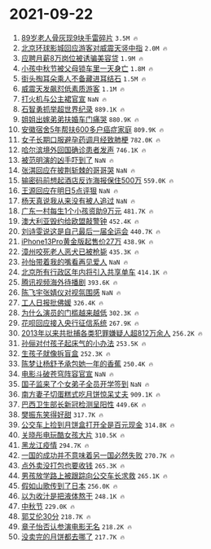 # 2021-09-22

1. [89岁老人骨灰现9块手雷碎片](https://s.weibo.com/weibo?q=%2389%E5%B2%81%E8%80%81%E4%BA%BA%E9%AA%A8%E7%81%B0%E7%8E%B09%E5%9D%97%E6%89%8B%E9%9B%B7%E7%A2%8E%E7%89%87%23&Refer=top) `3.5M 🔥`
1. [北京环球影城回应游客对威震天竖中指](https://s.weibo.com/weibo?q=%23%E5%8C%97%E4%BA%AC%E7%8E%AF%E7%90%83%E5%BD%B1%E5%9F%8E%E5%9B%9E%E5%BA%94%E6%B8%B8%E5%AE%A2%E5%AF%B9%E5%A8%81%E9%9C%87%E5%A4%A9%E7%AB%96%E4%B8%AD%E6%8C%87%23&Refer=top) `2.0M 🔥`
1. [应聘月薪8万岗位被诱骗美容贷](https://s.weibo.com/weibo?q=%23%E5%BA%94%E8%81%98%E6%9C%88%E8%96%AA8%E4%B8%87%E5%B2%97%E4%BD%8D%E8%A2%AB%E8%AF%B1%E9%AA%97%E7%BE%8E%E5%AE%B9%E8%B4%B7%23&Refer=top) `1.9M 🔥`
1. [小孩中秋节被父母锁车里一天身亡](https://s.weibo.com/weibo?q=%23%E5%B0%8F%E5%AD%A9%E4%B8%AD%E7%A7%8B%E8%8A%82%E8%A2%AB%E7%88%B6%E6%AF%8D%E9%94%81%E8%BD%A6%E9%87%8C%E4%B8%80%E5%A4%A9%E8%BA%AB%E4%BA%A1%23&Refer=top) `1.8M 🔥`
1. [街头掏耳朵乘人不备藏进耳结石](https://s.weibo.com/weibo?q=%23%E8%A1%97%E5%A4%B4%E6%8E%8F%E8%80%B3%E6%9C%B5%E4%B9%98%E4%BA%BA%E4%B8%8D%E5%A4%87%E8%97%8F%E8%BF%9B%E8%80%B3%E7%BB%93%E7%9F%B3%23&Refer=top) `1.5M 🔥`
1. [威震天发飙怼低素质游客](https://s.weibo.com/weibo?q=%23%E5%A8%81%E9%9C%87%E5%A4%A9%E5%8F%91%E9%A3%99%E6%80%BC%E4%BD%8E%E7%B4%A0%E8%B4%A8%E6%B8%B8%E5%AE%A2%23&Refer=top) `1.1M 🔥`
1. [打火机与公主裙官宣](https://s.weibo.com/weibo?q=%23%E6%89%93%E7%81%AB%E6%9C%BA%E4%B8%8E%E5%85%AC%E4%B8%BB%E8%A3%99%E5%AE%98%E5%AE%A3%23&Refer=top) `NaN 🔥`
1. [石智勇抓举超世界纪录](https://s.weibo.com/weibo?q=%23%E7%9F%B3%E6%99%BA%E5%8B%87%E6%8A%93%E4%B8%BE%E8%B6%85%E4%B8%96%E7%95%8C%E7%BA%AA%E5%BD%95%23&Refer=top) `889.1K 🔥`
1. [姐姐出嫁弟弟扶婚车门痛哭](https://s.weibo.com/weibo?q=%23%E5%A7%90%E5%A7%90%E5%87%BA%E5%AB%81%E5%BC%9F%E5%BC%9F%E6%89%B6%E5%A9%9A%E8%BD%A6%E9%97%A8%E7%97%9B%E5%93%AD%23&Refer=top) `880.9K 🔥`
1. [安徽宿舍5年帮扶600多户癌症家庭](https://s.weibo.com/weibo?q=%23%E5%AE%89%E5%BE%BD%E5%AE%BF%E8%88%8D5%E5%B9%B4%E5%B8%AE%E6%89%B6600%E5%A4%9A%E6%88%B7%E7%99%8C%E7%97%87%E5%AE%B6%E5%BA%AD%23&Refer=top) `809.9K 🔥`
1. [女子长期口服避孕药调月经致肺梗](https://s.weibo.com/weibo?q=%23%E5%A5%B3%E5%AD%90%E9%95%BF%E6%9C%9F%E5%8F%A3%E6%9C%8D%E9%81%BF%E5%AD%95%E8%8D%AF%E8%B0%83%E6%9C%88%E7%BB%8F%E8%87%B4%E8%82%BA%E6%A2%97%23&Refer=top) `782.0K 🔥`
1. [哈尔滨境外回国确诊患者发声](https://s.weibo.com/weibo?q=%23%E5%93%88%E5%B0%94%E6%BB%A8%E5%A2%83%E5%A4%96%E5%9B%9E%E5%9B%BD%E7%A1%AE%E8%AF%8A%E6%82%A3%E8%80%85%E5%8F%91%E5%A3%B0%23&Refer=top) `746.1K 🔥`
1. [被范明演的凶手吓到了](https://s.weibo.com/weibo?q=%23%E8%A2%AB%E8%8C%83%E6%98%8E%E6%BC%94%E7%9A%84%E5%87%B6%E6%89%8B%E5%90%93%E5%88%B0%E4%BA%86%23&Refer=top) `NaN 🔥`
1. [张淇回应在披荆斩棘的哥哥哭](https://s.weibo.com/weibo?q=%23%E5%BC%A0%E6%B7%87%E5%9B%9E%E5%BA%94%E5%9C%A8%E6%8A%AB%E8%8D%86%E6%96%A9%E6%A3%98%E7%9A%84%E5%93%A5%E5%93%A5%E5%93%AD%23&Refer=top) `NaN 🔥`
1. [输密码前想起酒店反诈海报保住500万](https://s.weibo.com/weibo?q=%23%E8%BE%93%E5%AF%86%E7%A0%81%E5%89%8D%E6%83%B3%E8%B5%B7%E9%85%92%E5%BA%97%E5%8F%8D%E8%AF%88%E6%B5%B7%E6%8A%A5%E4%BF%9D%E4%BD%8F500%E4%B8%87%23&Refer=top) `559.0K 🔥`
1. [王源回应在明日5点评狠](https://s.weibo.com/weibo?q=%23%E7%8E%8B%E6%BA%90%E5%9B%9E%E5%BA%94%E5%9C%A8%E6%98%8E%E6%97%A55%E7%82%B9%E8%AF%84%E7%8B%A0%23&Refer=top) `NaN 🔥`
1. [杨天真说我从来没有被人追过](https://s.weibo.com/weibo?q=%23%E6%9D%A8%E5%A4%A9%E7%9C%9F%E8%AF%B4%E6%88%91%E4%BB%8E%E6%9D%A5%E6%B2%A1%E6%9C%89%E8%A2%AB%E4%BA%BA%E8%BF%BD%E8%BF%87%23&Refer=top) `NaN 🔥`
1. [广东一村每生1个小孩资助9万元](https://s.weibo.com/weibo?q=%23%E5%B9%BF%E4%B8%9C%E4%B8%80%E6%9D%91%E6%AF%8F%E7%94%9F1%E4%B8%AA%E5%B0%8F%E5%AD%A9%E8%B5%84%E5%8A%A99%E4%B8%87%E5%85%83%23&Refer=top) `481.7K 🔥`
1. [澳大利亚毁约给欧盟敲警钟](https://s.weibo.com/weibo?q=%E6%BE%B3%E5%A4%A7%E5%88%A9%E4%BA%9A%E6%AF%81%E7%BA%A6%E7%BB%99%E6%AC%A7%E7%9B%9F%E6%95%B2%E8%AD%A6%E9%92%9F&Refer=top) `452.4K 🔥`
1. [刘诗雯说这是自己最后一届全运会](https://s.weibo.com/weibo?q=%23%E5%88%98%E8%AF%97%E9%9B%AF%E8%AF%B4%E8%BF%99%E6%98%AF%E8%87%AA%E5%B7%B1%E6%9C%80%E5%90%8E%E4%B8%80%E5%B1%8A%E5%85%A8%E8%BF%90%E4%BC%9A%23&Refer=top) `440.7K 🔥`
1. [iPhone13Pro黄金版起售价27万](https://s.weibo.com/weibo?q=%23iPhone13Pro%E9%BB%84%E9%87%91%E7%89%88%E8%B5%B7%E5%94%AE%E4%BB%B727%E4%B8%87%23&Refer=top) `438.9K 🔥`
1. [漳州咬死老人恶犬已被枪毙](https://s.weibo.com/weibo?q=%23%E6%BC%B3%E5%B7%9E%E5%92%AC%E6%AD%BB%E8%80%81%E4%BA%BA%E6%81%B6%E7%8A%AC%E5%B7%B2%E8%A2%AB%E6%9E%AA%E6%AF%99%23&Refer=top) `435.3K 🔥`
1. [孙怡带着我的嘴看再见爱人](https://s.weibo.com/weibo?q=%23%E5%AD%99%E6%80%A1%E5%B8%A6%E7%9D%80%E6%88%91%E7%9A%84%E5%98%B4%E7%9C%8B%E5%86%8D%E8%A7%81%E7%88%B1%E4%BA%BA%23&Refer=top) `NaN 🔥`
1. [北京所有行政区年内将引入共享单车](https://s.weibo.com/weibo?q=%23%E5%8C%97%E4%BA%AC%E6%89%80%E6%9C%89%E8%A1%8C%E6%94%BF%E5%8C%BA%E5%B9%B4%E5%86%85%E5%B0%86%E5%BC%95%E5%85%A5%E5%85%B1%E4%BA%AB%E5%8D%95%E8%BD%A6%23&Refer=top) `414.1K 🔥`
1. [腾讯视频海外待播剧](https://s.weibo.com/weibo?q=%23%E8%85%BE%E8%AE%AF%E8%A7%86%E9%A2%91%E6%B5%B7%E5%A4%96%E5%BE%85%E6%92%AD%E5%89%A7%23&Refer=top) `393.6K 🔥`
1. [陈飞宇张婧仪对视氛围感](https://s.weibo.com/weibo?q=%23%E9%99%88%E9%A3%9E%E5%AE%87%E5%BC%A0%E5%A9%A7%E4%BB%AA%E5%AF%B9%E8%A7%86%E6%B0%9B%E5%9B%B4%E6%84%9F%23&Refer=top) `NaN 🔥`
1. [工人日报批佛媛](https://s.weibo.com/weibo?q=%23%E5%B7%A5%E4%BA%BA%E6%97%A5%E6%8A%A5%E6%89%B9%E4%BD%9B%E5%AA%9B%23&Refer=top) `326.4K 🔥`
1. [为什么演员的门槛越来越低](https://s.weibo.com/weibo?q=%23%E4%B8%BA%E4%BB%80%E4%B9%88%E6%BC%94%E5%91%98%E7%9A%84%E9%97%A8%E6%A7%9B%E8%B6%8A%E6%9D%A5%E8%B6%8A%E4%BD%8E%23&Refer=top) `302.3K 🔥`
1. [花呗回应接入央行征信系统](https://s.weibo.com/weibo?q=%23%E8%8A%B1%E5%91%97%E5%9B%9E%E5%BA%94%E6%8E%A5%E5%85%A5%E5%A4%AE%E8%A1%8C%E5%BE%81%E4%BF%A1%E7%B3%BB%E7%BB%9F%23&Refer=top) `267.9K 🔥`
1. [2013年以来共批捕各类犯罪嫌疑人超812万余人](https://s.weibo.com/weibo?q=%232013%E5%B9%B4%E4%BB%A5%E6%9D%A5%E5%85%B1%E6%89%B9%E6%8D%95%E5%90%84%E7%B1%BB%E7%8A%AF%E7%BD%AA%E5%AB%8C%E7%96%91%E4%BA%BA%E8%B6%85812%E4%B8%87%E4%BD%99%E4%BA%BA%23&Refer=top) `256.2K 🔥`
1. [孙俪对付孩子起床气的小办法](https://s.weibo.com/weibo?q=%23%E5%AD%99%E4%BF%AA%E5%AF%B9%E4%BB%98%E5%AD%A9%E5%AD%90%E8%B5%B7%E5%BA%8A%E6%B0%94%E7%9A%84%E5%B0%8F%E5%8A%9E%E6%B3%95%23&Refer=top) `253.5K 🔥`
1. [生孩子就像拆盲盒](https://s.weibo.com/weibo?q=%23%E7%94%9F%E5%AD%A9%E5%AD%90%E5%B0%B1%E5%83%8F%E6%8B%86%E7%9B%B2%E7%9B%92%23&Refer=top) `252.3K 🔥`
1. [陈梦让杨舒予承包她一年的香蕉](https://s.weibo.com/weibo?q=%23%E9%99%88%E6%A2%A6%E8%AE%A9%E6%9D%A8%E8%88%92%E4%BA%88%E6%89%BF%E5%8C%85%E5%A5%B9%E4%B8%80%E5%B9%B4%E7%9A%84%E9%A6%99%E8%95%89%23&Refer=top) `250.4K 🔥`
1. [电影斗破苍穹阵容官宣](https://s.weibo.com/weibo?q=%E7%94%B5%E5%BD%B1%E6%96%97%E7%A0%B4%E8%8B%8D%E7%A9%B9%E9%98%B5%E5%AE%B9%E5%AE%98%E5%AE%A3&Refer=top) `NaN 🔥`
1. [国子监来了个女弟子全员开学签到](https://s.weibo.com/weibo?q=%23%E5%9B%BD%E5%AD%90%E7%9B%91%E6%9D%A5%E4%BA%86%E4%B8%AA%E5%A5%B3%E5%BC%9F%E5%AD%90%E5%85%A8%E5%91%98%E5%BC%80%E5%AD%A6%E7%AD%BE%E5%88%B0%23&Refer=top) `NaN 🔥`
1. [南方妻子切蛋糕式吃月饼惊呆丈夫](https://s.weibo.com/weibo?q=%23%E5%8D%97%E6%96%B9%E5%A6%BB%E5%AD%90%E5%88%87%E8%9B%8B%E7%B3%95%E5%BC%8F%E5%90%83%E6%9C%88%E9%A5%BC%E6%83%8A%E5%91%86%E4%B8%88%E5%A4%AB%23&Refer=top) `909.1K 🔥`
1. [巴西卫生部长新冠检测呈阳性](https://s.weibo.com/weibo?q=%E5%B7%B4%E8%A5%BF%E5%8D%AB%E7%94%9F%E9%83%A8%E9%95%BF%E6%96%B0%E5%86%A0%E6%A3%80%E6%B5%8B%E5%91%88%E9%98%B3%E6%80%A7&Refer=top) `449.6K 🔥`
1. [樊振东笑得好甜](https://s.weibo.com/weibo?q=%23%E6%A8%8A%E6%8C%AF%E4%B8%9C%E7%AC%91%E5%BE%97%E5%A5%BD%E7%94%9C%23&Refer=top) `317.7K 🔥`
1. [公交车上捡到月饼盒打开全是百元现金](https://s.weibo.com/weibo?q=%23%E5%85%AC%E4%BA%A4%E8%BD%A6%E4%B8%8A%E6%8D%A1%E5%88%B0%E6%9C%88%E9%A5%BC%E7%9B%92%E6%89%93%E5%BC%80%E5%85%A8%E6%98%AF%E7%99%BE%E5%85%83%E7%8E%B0%E9%87%91%23&Refer=top) `314.8K 🔥`
1. [关晓彤电玩酷女孩大片](https://s.weibo.com/weibo?q=%23%E5%85%B3%E6%99%93%E5%BD%A4%E7%94%B5%E7%8E%A9%E9%85%B7%E5%A5%B3%E5%AD%A9%E5%A4%A7%E7%89%87%23&Refer=top) `310.5K 🔥`
1. [黑龙江疫情](https://s.weibo.com/weibo?q=%E9%BB%91%E9%BE%99%E6%B1%9F%E7%96%AB%E6%83%85&Refer=top) `294.7K 🔥`
1. [一国的成功并不意味着另一国必然失败](https://s.weibo.com/weibo?q=%23%E4%B8%80%E5%9B%BD%E7%9A%84%E6%88%90%E5%8A%9F%E5%B9%B6%E4%B8%8D%E6%84%8F%E5%91%B3%E7%9D%80%E5%8F%A6%E4%B8%80%E5%9B%BD%E5%BF%85%E7%84%B6%E5%A4%B1%E8%B4%A5%23&Refer=top) `270.7K 🔥`
1. [点外卖没打包也要收钱](https://s.weibo.com/weibo?q=%23%E7%82%B9%E5%A4%96%E5%8D%96%E6%B2%A1%E6%89%93%E5%8C%85%E4%B9%9F%E8%A6%81%E6%94%B6%E9%92%B1%23&Refer=top) `265.3K 🔥`
1. [男孩放学路上被跟踪向公交车长求救](https://s.weibo.com/weibo?q=%23%E7%94%B7%E5%AD%A9%E6%94%BE%E5%AD%A6%E8%B7%AF%E4%B8%8A%E8%A2%AB%E8%B7%9F%E8%B8%AA%E5%90%91%E5%85%AC%E4%BA%A4%E8%BD%A6%E9%95%BF%E6%B1%82%E6%95%91%23&Refer=top) `265.1K 🔥`
1. [假如山歌传到了日本](https://s.weibo.com/weibo?q=%23%E5%81%87%E5%A6%82%E5%B1%B1%E6%AD%8C%E4%BC%A0%E5%88%B0%E4%BA%86%E6%97%A5%E6%9C%AC%23&Refer=top) `256.0K 🔥`
1. [以为收汁是把液体熬干](https://s.weibo.com/weibo?q=%23%E4%BB%A5%E4%B8%BA%E6%94%B6%E6%B1%81%E6%98%AF%E6%8A%8A%E6%B6%B2%E4%BD%93%E7%86%AC%E5%B9%B2%23&Refer=top) `248.1K 🔥`
1. [中秋节](https://s.weibo.com/weibo?q=%E4%B8%AD%E7%A7%8B%E8%8A%82&Refer=top) `229.0K 🔥`
1. [郭艾伦30分](https://s.weibo.com/weibo?q=%23%E9%83%AD%E8%89%BE%E4%BC%A630%E5%88%86%23&Refer=top) `218.7K 🔥`
1. [章子怡否认参演电影无名](https://s.weibo.com/weibo?q=%23%E7%AB%A0%E5%AD%90%E6%80%A1%E5%90%A6%E8%AE%A4%E5%8F%82%E6%BC%94%E7%94%B5%E5%BD%B1%E6%97%A0%E5%90%8D%23&Refer=top) `218.2K 🔥`
1. [没卖完的月饼都去哪了](https://s.weibo.com/weibo?q=%23%E6%B2%A1%E5%8D%96%E5%AE%8C%E7%9A%84%E6%9C%88%E9%A5%BC%E9%83%BD%E5%8E%BB%E5%93%AA%E4%BA%86%23&Refer=top) `217.7K 🔥`
